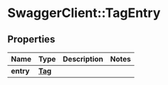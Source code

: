 # SwaggerClient::TagEntry

## Properties
Name | Type | Description | Notes
------------ | ------------- | ------------- | -------------
**entry** | [**Tag**](Tag.md) |  | 


